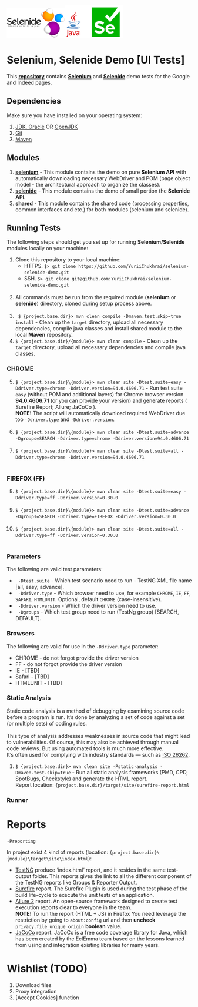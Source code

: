 ![Selenide](./doc/selenide-logo.png "Java + Selenide")![Selenium](./doc/selenium-logo.png "Java + Selenium")
# Selenium, Selenide Demo [UI Tests]

This **[repository](https://github.com/YuriiChukhrai/selenium-selenide-demo)** contains [**Selenium**](http://seleniumhq.org/) and [**Selenide**](https://selenide.org/) demo tests for the Google and Indeed pages.


## Dependencies
Make sure you have installed on your operating system:<br/>
1. [JDK. Oracle](http://www.java.com/) OR [OpenJDK](https://openjdk.java.net/)
2. [Git](https://git-scm.com/)
3. [Maven](https://maven.apache.org/)


## Modules
1. **[selenium](./selenium/README.md)** - This module contains the demo on pure **Selenium API** with automatically downloading necessary WebDriver and POM (page object model - the architectural approach to organize the classes).
2. **[selenide](./selenide/README.md)** - This module contains the demo of small portion the **Selenide API**.
3. **shared** - This module contains the shared code (processing properties, common interfaces and etc.) for both modules (selenium and selenide).


## Running Tests
The following steps should get you set up for running **Selenium/Selenide** modules locally on your machine:

1. Clone this repository to your local machine:<br/>
    * HTTPS. ` $> git clone https://github.com/YuriiChukhrai/selenium-selenide-demo.git `
    * SSH. ` $> git clone git@github.com:YuriiChukhrai/selenium-selenide-demo.git `<br/><br/>
2. All commands must be run from the required module (**selenium** or **selenide**) directory, cloned during setup process above.<br/><br/>
3. ` $ {project.base.dir}> mvn clean compile -Dmaven.test.skip=true install` - Clean up the `target` directory, upload all necessary dependencies, compile java classes and install shared module to the local **Maven** repository.
4. ` $ {project.base.dir}/{module}> mvn clean compile ` - Clean up the `target` directory, upload all necessary dependencies and compile java classes.
### CHROME
5. ` $ {project.base.dir}\{module}> mvn clean site -Dtest.suite=easy -Ddriver.type=chrome -Ddriver.version=94.0.4606.71 ` - Run test suite `easy` (without POM and additional layers) for Chrome browser version **94.0.4606.71**  (or you can provide your version) and generate reports ( Surefire Report; Allure; JaCoCo ).<br/>
   **NOTE!** The script will automatically download required WebDriver due too `-Ddriver.type` and `-Ddriver.version`.<br/><br/>
6. ` $ {project.base.dir}\{module}> mvn clean site -Dtest.suite=advance -Dgroups=SEARCH -Ddriver.type=chrome -Ddriver.version=94.0.4606.71 `<br/><br/>
7. ` $ {project.base.dir}\{module}> mvn clean site -Dtest.suite=all -Ddriver.type=chrome -Ddriver.version=94.0.4606.71 `<br/><br/>
### FIREFOX (FF)
8. ` $ {project.base.dir}\{module}> mvn clean site -Dtest.suite=easy -Ddriver.type=ff -Ddriver.version=0.30.0 `<br/><br/>
9. ` $ {project.base.dir}\{module}> mvn clean site -Dtest.suite=advance -Dgroups=SEARCH -Ddriver.type=FIREFOX -Ddriver.version=0.30.0 `<br/><br/>
10. ` $ {project.base.dir}\{module}> mvn clean site -Dtest.suite=all -Ddriver.type=ff -Ddriver.version=0.30.0 `<br/><br/>

### Parameters
The following are valid test parameters:
*	` -Dtest.suite` - Which test scenario need to run - TestNG XML file name [all, easy, advance].<br/>
*	` -Ddriver.type` - Which browser need to use, for example `CHROME`, `IE`, `FF`, `SAFARI`, `HTMLUNIT`. Optional, default `CHROME` (case-insensitive).<br/>
*	` -Ddriver.version` -  Which the driver version need to use.<br/>
*	` -Dgroups` - Which test group need to run (TestNg group) [SEARCH, DEFAULT].<br/>


### Browsers
The following are valid for use in the `-Ddriver.type` parameter:

* CHROME - do not forgot provide the driver version
* FF - do not forgot provide the driver version
* IE - [TBD]
* Safari - [TBD]
* HTMLUNIT - [TBD]


### Static Analysis

Static code analysis is a method of debugging by examining source code before a program is run. It’s done by analyzing a set of code against a set (or multiple sets) of coding rules.<br><br>
This type of analysis addresses weaknesses in source code that might lead to vulnerabilities. Of course, this may also be achieved through manual code reviews. But using automated tools is much more effective.<br>
It’s often used for complying with industry standards — such as [ISO 26262](https://www.iso.org/standard/43464.html).

1. ` $ {project.base.dir}> mvn clean site -Pstatic-analysis -Dmaven.test.skip=true ` - Run all static analysis frameworks (PMD, CPD, SpotBugs, Checkstyle) and generate the HTML report.<br>
Report location: ` {project.base.dir}/target/site/surefire-report.html `

### Runner



# Reports


`-Preporting`


In project exist 4 kind of reports (location: `{project.base.dir}\{module}\target\site\index.html`):
- [TestNG](http://testng.org/doc/documentation-main.html) produce ‘index.html‘ report, and it resides in the same test-output folder. This reports gives the link to all the different component of the TestNG reports like Groups & Reporter Output.<br/>
- [Surefire](http://maven.apache.org/surefire/maven-surefire-plugin/) report. The Surefire Plugin is used during the test phase of the build life-cycle to execute the unit tests of an application.<br/>
- [Allure 2](https://docs.qameta.io/allure/) report. An open-source framework designed to create test execution reports clear to everyone in the team.<br/>
  **NOTE!** To run the report (HTML + JS) in Firefox You need leverage the restriction by going to `about:config` url and then **uncheck** `privacy.file_unique_origin` **boolean** value.
- [JaCoCo](https://www.jacoco.org/) report. JaCoCo is a free code coverage library for Java, which has been created by the EclEmma team based on the lessons learned from using and integration existing libraries for many years.<br/>


# Wishlist (TODO)
1. Download files
2. Proxy integration
3. [Accept Cookies] function